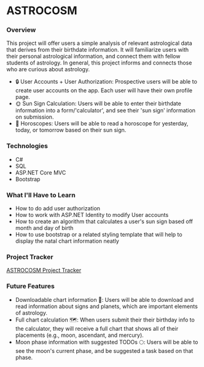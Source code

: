 # ASTROCOSM
### Overview
This project will offer users a simple analysis of relevant astrological data that derives from their birthdate information. It will familiarize users with their personal astrological information, and connect them with fellow students of astrology. In general, this project informs and connects those who are curious about astrology. 
- 🔒 User Accounts + User Authorization: Prospective users will be able to create user accounts on the app. Each user will have their own profile page.
- 🌞 Sun Sign Calculation: Users will be able to enter their birthdate information into a form/'calculator', and see their 'sun sign' information on submission.
- 🔮 Horoscopes: Users will be able to read a horoscope for yesterday, today, or tomorrow based on their sun sign.
### Technologies
- C#
- SQL
- ASP.NET Core MVC
- Bootstrap
### What I'll Have to Learn
- How to do add user authorization
- How to work with ASP.NET Identity to modify User accounts
- How to create an algorithm that calculates a user's sun sign based off month and day of birth
- How to use bootstrap or a related styling template that will help to display the natal chart information neatly
### Project Tracker
<a href="https://trello.com/b/JaVSRlct/liftoff-project">ASTROCOSM Project Tracker</a>
### Future Features
- Downloadable chart information 💾: Users will be able to download and read information about signs and planets, which are important elements of astrology.
- Full chart calculation 🗺️: When users submit their their birthday info to the calculator, they will receive a full chart that shows all of their placements (e.g., moon, ascendant, and mercury).
- Moon phase information with suggested TODOs 🌕: Users will be able to see the moon's current phase, and be suggested a task based on that phase.
